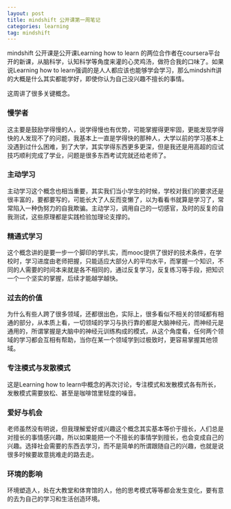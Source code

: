 ```yaml
---
layout: post
title: mindshift 公开课第一周笔记
categories: learning
tag: mindshift
---
```


mindshift 公开课是公开课Learning how to learn 的两位合作者在coursera平台开的新课，从脑科学，认知科学等角度来灌的心灵鸡汤，做符合我的口味了。如果说Learning how to learn强调的是人人都应该也能够学会学习，那么mindshift讲的大概是什么其实都能学好，即使你认为自己没兴趣不擅长的事情。

这周讲了很多关键概念。

### 慢学者

这主要是鼓励学得慢的人，说学得慢也有优势，可能掌握得更牢固，更能发现学得快的人发现不了的问题，我基本上一直是学得快的那种人，大学以前的学习基本上没遇到过什么困难，到了大学，其实学得东西更多更深，但是我还是用高超的应试技巧顺利完成了学业，问题是很多东西考试完就还给老师了。

### 主动学习

主动学习这个概念也相当重要，其实我们当小学生的时候，学校对我们的要求还是很丰富的，要都要写的，可能长大了人反而变懒了，以为看看书就算是学习了，常常陷入一种伪努力的自我欺骗。主动学习，调用自己的一切感官，及时的反复的自我测试，这些原理都是实践检验加理论支撑的。

### 精通式学习

这个概念讲的是要一步一个脚印的学扎实，而mooc提供了很好的技术条件，在学校时，学习进度由老师把握，只能适应大部分人的平均水平，而掌握一个知识，不同的人需要的时间本来就是各不相同的，通过反复学习，反复练习等手段，把知识一个一个坚实的掌握，后续才能越学越快。

### 过去的价值

为什么有些人跨了很多领域，还都很出色，实际上，很多看似不相关的领域都有相通的部分，从本质上看，一切领域的学习与执行靠的都是大脑神经元，而神经元是通用的，所谓掌握是大脑中的神经元训练构成的模式，从这个角度看，任何两个领域的学习都会互相有帮助，当你在某一个领域学到过极致时，更容易掌握其他领域。

### 专注模式与发散模式

这是Learning how to learn中概念的再次讨论，专注模式和发散模式各有所长，发散模式需要放松、甚至是咖啡馆里轻度的噪音。

### 爱好与机会

老师虽然没有明说，但我理解爱好或兴趣这个概念其实基本等价于擅长，人们总是对擅长的事情感兴趣，所以如果能把一个不擅长的事情学到擅长，也会变成自己的兴趣。选择社会需要的东西去学习，而不是简单的所谓跟随自己的兴趣，也就是说很多时候要故意挑难走的路去走。

### 环境的影响

环境塑造人，处在大教堂和体育馆的人，他的思考模式等等都会发生变化，要有意的去为自己的学习和生活创造环境。